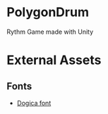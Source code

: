 # PolygonDrum
Rythm Game made with Unity

# External Assets

## Fonts

* [Dogica font](https://www.dafont.com/es/dogica.font)
